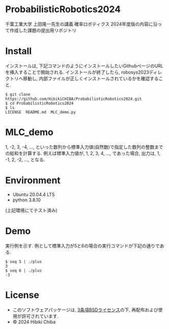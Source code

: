 # ProbabilisticRobotics2024

千葉工業大学 上田隆一先生の講義 確率ロボティクス 2024年度版の内容に沿って作成した課題の提出用リポジトリ

# Install
インストールは, 下記コマンドのようにインストールしたいGithubページのURLを挿入することで開始される. インストールが終了したら, robosys2023ディレクトリへ移動し, 内部ファイルが正しくインストールされているかを確認すること. 
```
$ git clone https://github.com/HibikiCHIBA/ProbabilisticRobotics2024.git
$ cd ProbabilisticRobotics2024
$ ls
LICENSE  README.md  MLC_demo.py
```

# MLC_demo
1, -2, 3, -4, …, といった数列から標準入力値(自然数)で指定した数列の整数までの総和を計算する. 例えば標準入力値が, 1, 2, 3, 4, …, であった場合, 出力は, 1, -1, 2, -2, …, となる. 

# Environment
* Ubuntu 20.04.4 LTS
* python 3.8.10

(上記環境にてテスト済み)


# Demo
実行例を示す. 例として標準入力が5と6の場合の実行コマンドが下記の通りである. 
```
$ seq 5 | ./plus  
3
$ seq 6 | ./plus  
-3
```

# License
* このソフトウェアパッケージは, [3条項BSDライセンス](https://opensource.org/license/bsd-3-clause/)の下, 再配布および使用が許可されています. 
* © 2024 Hibiki Chiba
